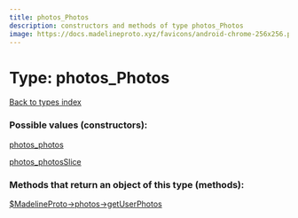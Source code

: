 ```yaml
---
title: photos_Photos
description: constructors and methods of type photos_Photos
image: https://docs.madelineproto.xyz/favicons/android-chrome-256x256.png
---
```

# Type: photos\_Photos  
[Back to types index](index.md)



### Possible values (constructors):

[photos\_photos](../constructors/photos_photos.md)  

[photos\_photosSlice](../constructors/photos_photosSlice.md)  



### Methods that return an object of this type (methods):

[$MadelineProto->photos->getUserPhotos](../methods/photos_getUserPhotos.md)  



